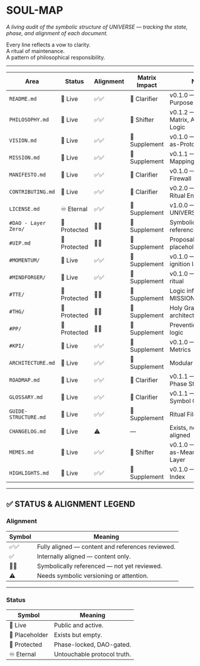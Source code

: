 # SOUL-MAP

_A living audit of the symbolic structure of UNIVERSE — tracking the state, phase, and alignment of each document._

Every line reflects a vow to clarity.  
A ritual of maintenance.  
A pattern of philosophical responsibility.

---

| Area                    | Status        | Alignment | Matrix Impact | Notes |
|-------------------------|---------------|-----------|----------------|-------|
| `README.md`             | 📘 Live       | ✅✅       | 🔸 Clarifier   | v0.1.0 — Portal to Purpose |
| `PHILOSOPHY.md`         | 📘 Live       | ✅✅       | 🔺 Shifter     | v0.1.2 — Well-being Matrix, Alignment Logic |
| `VISION.md`             | 📘 Live       | ✅✅       | 🔹 Supplement  | v0.1.0 — Memes-as-Protocol |
| `MISSION.md`            | 📘 Live       | ✅✅       | 🔹 Supplement  | v0.1.1 — Tool-Role Mapping |
| `MANIFESTO.md`          | 📘 Live       | ✅✅       | 🔸 Clarifier   | v0.1.0 — Ethical Firewall |
| `CONTRIBUTING.md`       | 📘 Live       | ✅✅       | 🔸 Clarifier   | v0.2.0 — 7-Path Ritual Entry |
| `LICENSE.md`            | ♾️ Eternal    | ✅✅       | 🔹 Supplement  | v1.0.0 — UNIVERSE.4ALL |
| `#DAO - Layer Zero/`    | 🔐 Protected  | 🔗✅       | 🔹 Supplement  | Symbolically referenced only |
| `#UIP.md`               | 🔐 Protected  | 🔗✅       | 🔹 Supplement  | Proposal logic placeholder |
| `#MOMENTUM/`            | 📘 Live       | ✅✅       | 🔹 Supplement  | v0.1.0 — Cultural ignition layer |
| `#MINDFORGER/`          | 📘 Live       | ✅✅       | 🔹 Supplement  | v0.1.0 — Perceptual ritual |
| `#TTE/`                 | 🔐 Protected  | 🔗✅       | 🔹 Supplement  | Logic inferred from MISSION |
| `#THG/`                 | 🔐 Protected  | 🔗✅       | 🔹 Supplement  | Holy Grail architecture |
| `#PP/`                  | 🔐 Protected  | 🔗✅       | 🔹 Supplement  | Prevention/Protection logic |
| `#KPI/`                 | 📘 Live       | ✅✅       | 🔹 Supplement  | v0.1.0 — Soulful Metrics |
| `ARCHITECTURE.md`       | 📘 Live       | ✅✅       | 🔹 Supplement  | Modular Overview |
| `ROADMAP.md`            | 📘 Live       | ✅✅       | 🔸 Clarifier   | v0.1.1 — Lunar Phase Structure |
| `GLOSSARY.md`           | 📘 Live       | ✅✅       | 🔸 Clarifier   | v0.1.1 — Codified Symbol Grammar |
| `GUIDE-STRUCTURE.md`    | 📘 Live       | ✅✅       | 🔹 Supplement  | Ritual File Naming |
| `CHANGELOG.md`          | 📘 Live       | ⚠️         | —              | Exists, not symbol-aligned |
| `MEMES.md`              | 📘 Live       | ✅✅       | 🔺 Shifter     | v0.1.0 — Memes-as-Meaning Protocol Layer |
| `HIGHLIGHTS.md`         | 📘 Live       | ✅✅       | 🔹 Supplement  | v0.1.0 — Soul Verse Index |

---

## ✅ STATUS & ALIGNMENT LEGEND

### Alignment

| Symbol   | Meaning |
|----------|---------|
| ✅✅     | Fully aligned — content and references reviewed. |
| ✅       | Internally aligned — content only. |
| 🔗✅     | Symbolically referenced — not yet reviewed. |
| ⚠️       | Needs symbolic versioning or attention. |

---

### Status

| Symbol         | Meaning |
|----------------|---------|
| 📘 Live         | Public and active. |
| 📎 Placeholder  | Exists but empty. |
| 🔐 Protected    | Phase-locked, DAO-gated. |
| ♾️ Eternal      | Untouchable protocol truth. |
